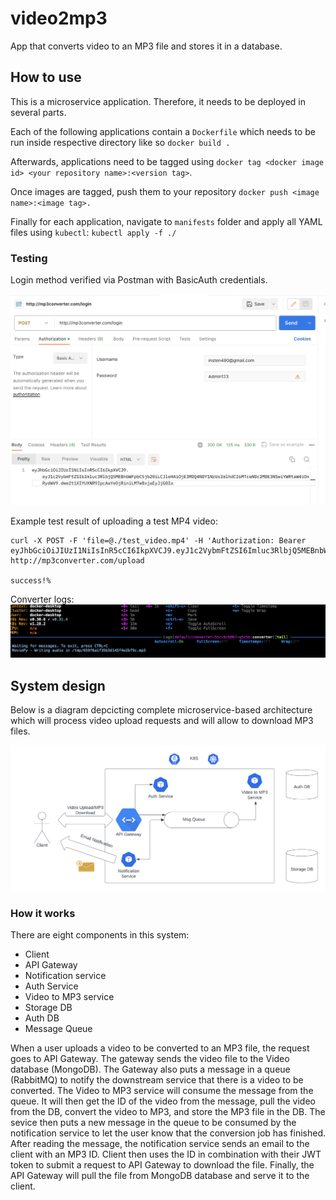 # video2mp3
App that converts video to an MP3 file and stores it in a database.

## How to use

This is a microservice application. Therefore, it needs to be deployed in several parts.

Each of the following applications contain a ```Dockerfile``` which needs to be run inside respective directory like so ```docker build .```

Afterwards, applications need to be tagged using ```docker tag <docker image id> <your repository name>:<version tag>```. 

Once images are tagged, push them to your repository ```docker push <image name>:<image tag>.```

Finally for each application, navigate to ```manifests``` folder and apply all YAML files using ```kubectl```: ```kubectl apply -f ./```

### Testing

Login method verified via Postman with BasicAuth credentials.

![Login to Gateway](design/testing/Login_Gateway.png)

Example test result of uploading a test MP4 video:

```
curl -X POST -F 'file=@./test_video.mp4' -H 'Authorization: Bearer eyJhbGciOiJIUzI1NiIsInR5cCI6IkpXVCJ9.eyJ1c2VybmFtZSI6Imluc3RlbjQ5MEBnbWFpbC5jb20iLCJleHAiOjE3MDUwMzAwODAsImlhdCI6MTcwNDk0MzY4MCwiYWRtaW4iOnRydWV9.4n7KMAuFnPVdQYCK4cVr3zcurmtrQ9s2Fx3V57ZnYX8' http://mp3converter.com/upload

success!%
```
Converter logs:
![Converter_upload_log](design/testing/Converter_upload_log.png)

## System design

Below is a diagram depcicting complete microservice-based architecture which will process video upload requests and will allow to download MP3 files.

![system design](design/video2mp3.png)

### How it works

There are eight components in this system:

* Client
* API Gateway
* Notification service
* Auth Service
* Video to MP3 service
* Storage DB
* Auth DB
* Message Queue

When a user uploads a video to be converted to an MP3 file, the request goes to API Gateway. The gateway sends the video file to the Video database (MongoDB). The Gateway also puts a message in a queue (RabbitMQ) to notify the downstream service that there is a video to be converted. The Video to MP3 service will consume the message from the queue. It will then get the ID of the video from the message, pull the video from the DB, convert the video to MP3, and store the MP3 file in the DB. The sevice then puts a new message in the queue to be consumed by the notification service to let the user know that the conversion job has finished. After reading the message, the notification service sends an email to the client with an MP3 ID. Client then uses the ID in combination with their JWT token to submit a request to API Gateway to download the file. Finally, the API Gateway will pull the file from MongoDB database and serve it to the client.
